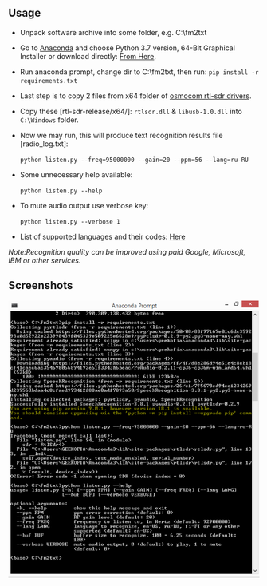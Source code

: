 ## Usage

- Unpack software archive into some folder, e.g. C:\fm2txt

- Go to [Anaconda](https://www.anaconda.com/download/) and choose Python 3.7 version, 64-Bit Graphical Installer
	or download directly: [From Here](https://repo.anaconda.com/archive/Anaconda3-5.3.0-Windows-x86_64.exe).

- Run anaconda prompt, change dir to C:\fm2txt, then run: `pip install -r requirements.txt`

- Last step is to copy 2 files from x64 folder of [osmocom rtl-sdr drivers](https://osmocom.org/attachments/download/2242/RelWithDebInfo.zip).

- Copy these [rtl-sdr-release/x64/]: `rtlsdr.dll` & `libusb-1.0.dll` into `C:\Windows` folder.

- Now we may run, this will produce text recognition results file [radio_log.txt]:

	`python listen.py --freq=95000000 --gain=20 --ppm=56 --lang=ru-RU`

- Some unnecessary help available:

	`python listen.py --help`

- To mute audio output use verbose key:
	
	`python listen.py --verbose 1`

- List of supported languages and their codes: [Here](https://cloud.google.com/speech/docs/languages)

_Note:Recognition quality can be improved using paid Google, Microsoft, IBM or other services._

## Screenshots
![Screenshots](./Screenshots/ss-01.png)